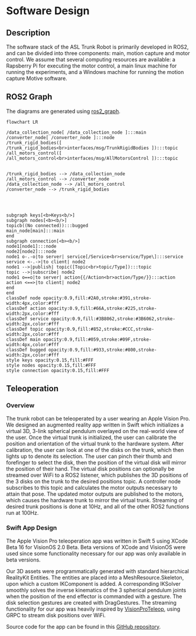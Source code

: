 # Software Design

## Description
The software stack of the ASL Trunk Robot is primarily developed in ROS2, and can be divided into three components: main, motion capture and motor control.
We assume that several computing resources are available: a Rapsberry Pi for executing the motor control, a main linux machine for running the experiments, and a Windows machine for running the motion capture Motive software.

## ROS2 Graph
The diagrams are generated using [ros2_graph](https://github.com/kiwicampus/ros2_graph/).

```mermaid
flowchart LR

/data_collection_node[ /data_collection_node ]:::main
/converter_node[ /converter_node ]:::node
/trunk_rigid_bodies([ /trunk_rigid_bodies<br>interfaces/msg/TrunkRigidBodies ]):::topic
/all_motors_control([ /all_motors_control<br>interfaces/msg/AllMotorsControl ]):::topic


/trunk_rigid_bodies --> /data_collection_node
/all_motors_control --> /converter_node
/data_collection_node --> /all_motors_control
/converter_node --> /trunk_rigid_bodies




subgraph keys[<b>Keys<b/>]
subgraph nodes[<b><b/>]
topicb((No connected)):::bugged
main_node[main]:::main
end
subgraph connection[<b><b/>]
node1[node1]:::node
node2[node2]:::node
node1 o-.-o|to server| service[/Service<br>service/Type\]:::service
service <-.->|to client| node2
node1 -->|publish| topic([Topic<br>topic/Type]):::topic
topic -->|subscribe| node2
node1 o==o|to server| action{{/Action<br>action/Type/}}:::action
action <==>|to client| node2
end
end
classDef node opacity:0.9,fill:#2A0,stroke:#391,stroke-width:4px,color:#fff
classDef action opacity:0.9,fill:#66A,stroke:#225,stroke-width:2px,color:#fff
classDef service opacity:0.9,fill:#3B8062,stroke:#3B6062,stroke-width:2px,color:#fff
classDef topic opacity:0.9,fill:#852,stroke:#CCC,stroke-width:2px,color:#fff
classDef main opacity:0.9,fill:#059,stroke:#09F,stroke-width:4px,color:#fff
classDef bugged opacity:0.9,fill:#933,stroke:#800,stroke-width:2px,color:#fff
style keys opacity:0.15,fill:#FFF
style nodes opacity:0.15,fill:#FFF
style connection opacity:0.15,fill:#FFF
```

## Teleoperation

### Overview
The trunk robot can be teleoperated by a user wearing an Apple Vision Pro. We designed an augmented reality app written in Swift which initializes a virtual 3D, 3-link spherical pendulum overlayed on the real-world view of the user. Once the virtual trunk is initialized, the user can calibrate the position and orientation of the virtual trunk to the hardware system. After calibration, the user can look at one of the disks on the trunk, which then lights up to denote its selection. The user can pinch their thumb and forefinger to select the disk, then the position of the virtual disk will mirror the position of their hand. The virtual disk positions can optionally be streamed over WiFi to a ROS2 listener, which publishes the 3D positions of the 3 disks on the trunk to the desired positions topic. A controller node subscribes to this topic and calculates the motor outputs necessary to attain that pose. The updated motor outputs are published to the motors, which causes the hardware trunk to mirror the virtual trunk. Streaming of desired trunk positions is done at 10Hz, and all of the other ROS2 functions run at 100Hz.

### Swift App Design
The Apple Vision Pro teleoperation app was written in Swift 5 using XCode Beta 16 for VisionOS 2.0 Beta. Beta versions of XCode and VisionOS were used since some functionality necessary for our app was only available in beta versions. 

Our 3D assets were programmatically generated with standard hierarchical RealityKit Entities. The entities are placed into a MeshResource.Skeleton, upon which a custom IKComponent is added. A corresponding IKSolver smoothly solves the inverse kinematics of the 3 spherical pendulum joints when the position of the end effector is commanded with a gesture. The disk selection gestures are created with DragGestures. The streaming functionality for our app was heavily inspired by [VisionProTeleop](https://github.com/Improbable-AI/VisionProTeleop), using GRPC to stream disk positions over WiFi. 

Source code for the app can be found in this [GitHub repository](https://github.com/StanfordASL/trunk-teleop). 

